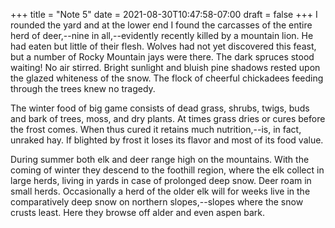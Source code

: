 +++
title = "Note 5"
date = 2021-08-30T10:47:58-07:00
draft = false
+++
I rounded the yard and at the lower end I found the carcasses of the entire herd of deer,--nine in all,--evidently recently killed by a mountain lion. He had eaten but little of their flesh. Wolves had not yet discovered this feast, but a number of Rocky Mountain jays were there. The dark spruces stood waiting! No air stirred. Bright sunlight and bluish pine shadows rested upon the glazed whiteness of the snow. The flock of cheerful chickadees feeding through the trees knew no tragedy.

The winter food of big game consists of dead grass, shrubs, twigs, buds and bark of trees, moss, and dry plants. At times grass dries or cures before the frost comes. When thus cured it retains much nutrition,--is, in fact, unraked hay. If blighted by frost it loses its flavor and most of its food value.

During summer both elk and deer range high on the mountains. With the coming of winter they descend to the foothill region, where the elk collect in large herds, living in yards in case of prolonged deep snow. Deer roam in small herds. Occasionally a herd of the older elk will for weeks live in the comparatively deep snow on northern slopes,--slopes where the snow crusts least. Here they browse off alder and even aspen bark.
